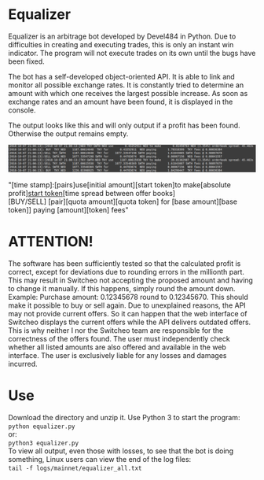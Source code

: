 # Equalizer

Equalizer is an arbitrage bot developed by Devel484 in Python. Due to difficulties in creating and executing trades, this is only an instant win indicator. The program will not execute trades on its own until the bugs have been fixed.

The bot has a self-developed object-oriented API. It is able to link and monitor all possible exchange rates. It is constantly tried to determine an amount with which one receives the largest possible increase. As soon as exchange rates and an amount have been found, it is displayed in the console. 

The output looks like this and will only output if a profit has been found. Otherwise the output remains empty.

![Image description](readme.png)

"[time stamp]:[pairs]use[initial amount][start token]to make[absolute profit][start token](%)[time spread between offer books]<br>
[BUY/SELL] [pair][quota amount][quota token] for [base amount][base token]] paying [amount][token] fees"

# ATTENTION!
The software has been sufficiently tested so that the calculated profit is correct, except for deviations due to rounding errors in the millionth part. This may result in Switcheo not accepting the proposed amount and having to change it manually. If this happens, simply round the amount down. Example: Purchase amount: 0.12345678 round to 0.12345670. This should make it possible to buy or sell again.  Due to unexplained reasons, the API may not provide current offers. So it can happen that the web interface of Switcheo displays the current offers while the API delivers outdated offers.
This is why neither I nor the Switcheo team are responsible for the correctness of the offers found. The user must independently check whether all listed amounts are also offered and available in the web interface. The user is exclusively liable for any losses and damages incurred.

# Use

Download the directory and unzip it. Use Python 3 to start the program:<br>
`python equalizer.py`<br>
or:<br>
`python3 equalizer.py`<br>
To view all output, even those with losses, to see that the bot is doing something, Linux users can view the end of the log files:<br>
`tail -f logs/mainnet/equalizer_all.txt` <br> 
